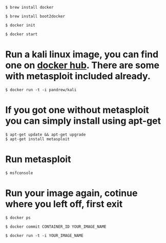 

    $ brew install docker

    $ brew install boot2docker

    $ docker init

    $ docker start

# Run a kali linux image, you can find one on [docker hub](https://registry.hub.docker.com/). There are some with metasploit included already.

    $ docker run -t -i pandrew/kali

# If you got one without metasploit you can simply install using apt-get

    $ apt-get update && apt-get upgrade
    $ apt-get install metasploit


# Run metasploit

    $ msfconsole

# Run your image again, cotinue where you left off, first exit

    $ docker ps

    $ docker commit CONTAINER_ID YOUR_IMAGE_NAME

    $ docker run -t -i YOUR_IMAGE_NAME


